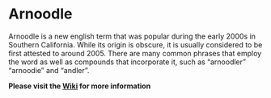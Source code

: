 # Arnoodle
Arnoodle is a new english term that was popular during the early 2000s in Southern California. While its origin is obscure, it is usually considered to be first attested to around 2005. There are many common phrases that employ the word as well as compounds that incorporate it, such as  “arnoodler” “arnoodie” and “andler”.

**Please visit the [Wiki](https://github.com/magicoflolis/Arnoodle/wiki) for more information**
